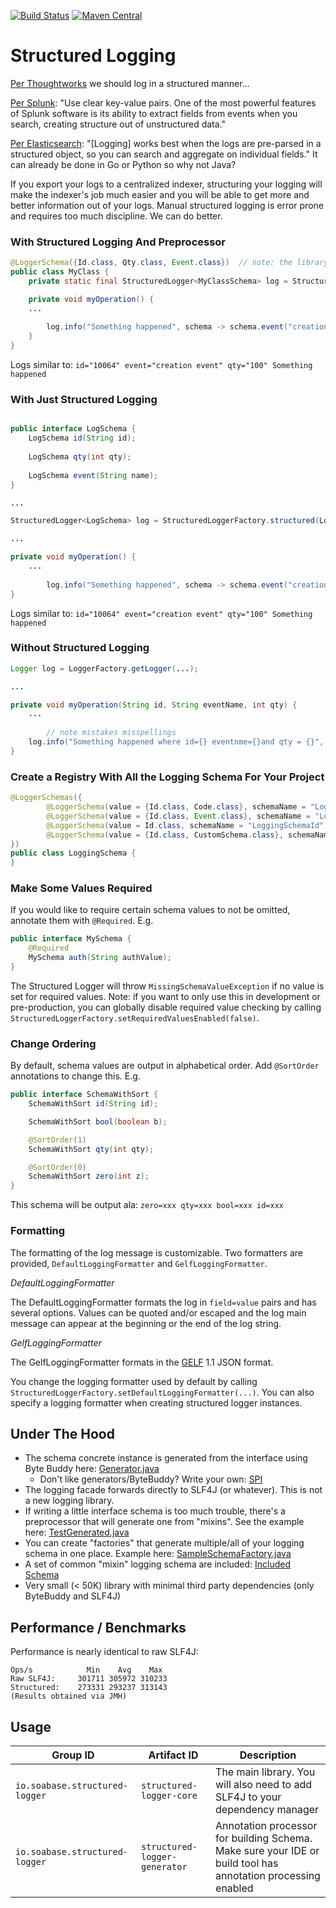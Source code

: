[![Build Status](https://api.travis-ci.org/soabase/structured-logging.svg?branch=master)](https://travis-ci.org/soabase/structured-logging)
[![Maven Central](https://img.shields.io/maven-central/v/io.soabase.structured-logger/structured-logger-core.svg)](http://search.maven.org/#search%7Cga%7C1%7Cstructured-logger)

# Structured Logging

[Per Thoughtworks](https://www.thoughtworks.com/radar/techniques/structured-logging) we should log in a structured manner...

[Per Splunk](http://dev.splunk.com/view/logging/SP-CAAAFCK): "Use clear key-value pairs. One of the most powerful features of Splunk software is its ability to extract fields from events when you search, creating structure out of unstructured data."

[Per Elasticsearch](https://www.elastic.co/blog/structured-logging-filebeat): "[Logging] works best when the logs are pre-parsed in a structured object, so you can search and aggregate on individual fields." It can already be done in Go or Python so why not Java?

If you export your logs to a centralized indexer, structuring your logging will make the indexer's job much easier and you will be able to get more and better information out of your logs. Manual structured logging is error prone and requires too much discipline. We can do better.

### With Structured Logging And Preprocessor

```java
@LoggerSchema({Id.class, Qty.class, Event.class})  // note: the library preprocessor generates the schema
public class MyClass {
    private static final StructuredLogger<MyClassSchema> log = StructuredLoggerFactory.structured(MyClassSchema.class);  // note: the library auto-generates the schema instance class

    private void myOperation() {
    ...
    
        log.info("Something happened", schema -> schema.event("creation event").id(10064).qty(100));
    }
}
```

Logs similar to: `id="10064" event="creation event" qty="100" Something happened`

### With Just Structured Logging

```java

public interface LogSchema {
    LogSchema id(String id);
    
    LogSchema qty(int qty);
    
    LogSchema event(String name);
}

...

StructuredLogger<LogSchema> log = StructuredLoggerFactory.structured(LogSchema.class);  // note: the library auto-generates the schema instance class

...

private void myOperation() {
    ...
    
        log.info("Something happened", schema -> schema.event("creation event").id(10064).qty(100));
}
```

Logs similar to: `id="10064" event="creation event" qty="100" Something happened`

### Without Structured Logging

```java
Logger log = LoggerFactory.getLogger(...);

...

private void myOperation(String id, String eventName, int qty) {
    ...
    
        // note mistakes misspellings
    log.info("Something happened where id={} eventnme={}and qty = {}", id, qty, eventName);
}
```

### Create a Registry With All the Logging Schema For Your Project

```java
@LoggerSchemas({
        @LoggerSchema(value = {Id.class, Code.class}, schemaName = "LoggingSchemaIdCode"),
        @LoggerSchema(value = {Id.class, Event.class}, schemaName = "LoggingSchemaIdEvent"),
        @LoggerSchema(value = Id.class, schemaName = "LoggingSchemaId"),
        @LoggerSchema(value = {Id.class, CustomSchema.class}, schemaName = "LoggingSchemaIdCustom")
})
public class LoggingSchema {
}
```

### Make Some Values Required

If you would like to require certain schema values to not be omitted, annotate them with `@Required`. E.g.

```java
public interface MySchema {
    @Required
    MySchema auth(String authValue);
}
```

The Structured Logger will throw `MissingSchemaValueException` if no value is set for required values. Note: if you want to only use this in development or pre-production, you can globally disable required value checking by calling `StructuredLoggerFactory.setRequiredValuesEnabled(false)`.

### Change Ordering

By default, schema values are output in alphabetical order. Add `@SortOrder` annotations to change this. E.g.

```java
public interface SchemaWithSort {
    SchemaWithSort id(String id);

    SchemaWithSort bool(boolean b);

    @SortOrder(1)
    SchemaWithSort qty(int qty);

    @SortOrder(0)
    SchemaWithSort zero(int z);
}
```
This schema will be output ala: `zero=xxx qty=xxx bool=xxx id=xxx`

### Formatting

The formatting of the log message is customizable. Two formatters are provided, `DefaultLoggingFormatter` and `GelfLoggingFormatter`.

_DefaultLoggingFormatter_

The DefaultLoggingFormatter formats the log in `field=value` pairs and has several options. Values can be quoted and/or escaped and the log main message can appear at the beginning or the end of the log string.

_GelfLoggingFormatter_

The GelfLoggingFormatter formats in the [GELF](http://docs.graylog.org/en/2.5/pages/gelf.html) 1.1 JSON format.

You change the logging formatter used by default by calling `StructuredLoggerFactory.setDefaultLoggingFormatter(...)`. You can also specify a logging formatter when creating structured logger instances.

## Under The Hood

- The schema concrete instance is generated from the interface using Byte Buddy here: [Generator.java](https://github.com/soabase/structured-logging/blob/master/structured-logger-core/src/main/java/io/soabase/structured/logger/generation/Generator.java)
  - Don't like generators/ByteBuddy? Write your own: [SPI](https://github.com/soabase/structured-logging/tree/master/structured-logger-core/src/main/java/io/soabase/structured/logger/spi)
- The logging facade forwards directly to SLF4J (or whatever). This is not a new logging library.
- If writing a little interface schema is too much trouble, there's a preprocessor that will generate one from "mixins". See the example here: [TestGenerated.java](https://github.com/soabase/structured-logging/blob/master/structured-logger-generator-test/src/test/java/io/soabase/structured/logger/TestGenerated.java)
- You can create "factories" that generate multiple/all of your logging schema in one place. Example here: [SampleSchemaFactory.java](https://github.com/soabase/structured-logging/blob/master/structured-logger-generator-test/src/test/java/io/soabase/structured/logger/SampleSchemaFactory.java)
- A set of common "mixin" logging schema are included: [Included Schema](https://github.com/soabase/structured-logging/tree/master/structured-logger-core/src/main/java/io/soabase/structured/logger/schemas)
- Very small (< 50K) library with minimal third party dependencies (only ByteBuddy and SLF4J)

## Performance / Benchmarks

Performance is nearly identical to raw SLF4J:

```
Ops/s            Min    Avg    Max   
Raw SLF4J:     301711 305972 310233
Structured:    273331 293237 313143
(Results obtained via JMH)
```


## Usage

| Group ID | Artifact ID | Description |
| -------- | ----------- | ----------- |
| `io.soabase.structured-logger` | `structured-logger-core` | The main library. You will also need to add SLF4J to your dependency manager |
| `io.soabase.structured-logger` | `structured-logger-generator` | Annotation processor for building Schema. Make sure your IDE or build tool has annotation processing enabled |

